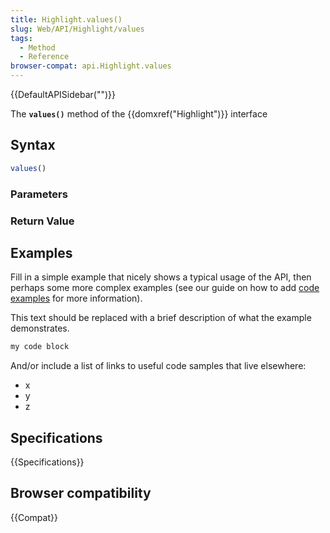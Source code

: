 ```yaml
---
title: Highlight.values()
slug: Web/API/Highlight/values
tags:
  - Method
  - Reference
browser-compat: api.Highlight.values
---
```

{{DefaultAPISidebar("")}}

The **`values()`** method of the {{domxref("Highlight")}} interface 

## Syntax

```js
values()
```

### Parameters



### Return Value



## Examples

Fill in a simple example that nicely shows a typical usage of the API, then perhaps some more complex examples (see our guide on how to add [code examples](/en-US/docs/MDN/Contribute/Structures/Code_examples) for more information).

This text should be replaced with a brief description of what the example demonstrates.

```js
my code block
```

And/or include a list of links to useful code samples that live elsewhere:

*   x
*   y
*   z

## Specifications

{{Specifications}}

## Browser compatibility

{{Compat}}

